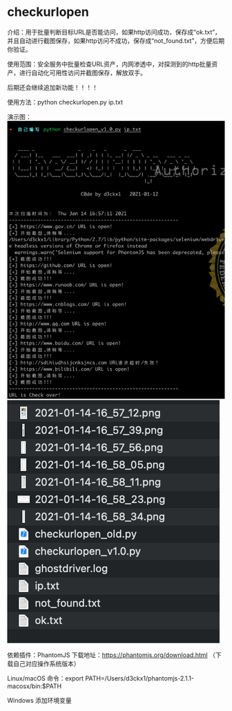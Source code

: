 # checkurlopen

介绍：用于批量判断目标URL是否能访问，如果http访问成功，保存成“ok.txt”，并且自动进行截图保存，如果http访问不成功，保存成“not_found.txt”，方便后期你验证。

使用范围：安全服务中批量检查URL资产，内网渗透中，对探测到的http批量资产，进行自动化可用性访问并截图保存，解放双手。

后期还会继续追加新功能！！！！

使用方法：python checkurlopen.py ip.txt

演示图：
![Image text](https://github.com/d3ckx1/checkurlopen/blob/main/截屏2021-01-14%20下午4.59.30.png)
![Image text](https://github.com/d3ckx1/checkurlopen/blob/main/截屏2021-01-14%20下午4.59.52.png)


依赖插件：PhantomJS
下载地址：https://phantomjs.org/download.html （下载自己对应操作系统版本）

Linux/macOS 命令：export PATH=/Users/d3ckx1/phantomjs-2.1.1-macosx/bin:$PATH

Windows 添加环境变量
